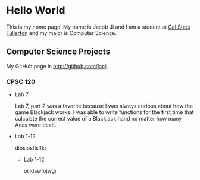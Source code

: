 # Hello World

This is my home page! My name is Jacob Ji and I am a student at [Cal State Fullerton](http://www.fullerton.edu/) and my major is Computer Science.

## Computer Science Projects

My GitHub page is http://github.com/jacji.

### CPSC 120

* Lab 7

    Lab 7, part 2 was a favorite because I was always curious about how the
    game Blackjack works. I was able to write functions for the first time
    that calculate the correct value of a Blackjack hand no matter how many
    Aces were dealt.

* Lab 1-12

    diosiosflslfkj

  * Lab 1-12
 
    oijidawfojwgj
